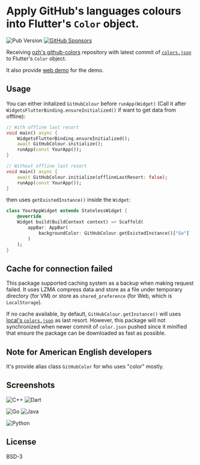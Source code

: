 # Apply GitHub's languages colours into Flutter's `Color` object.

![Pub Version](https://img.shields.io/pub/v/github_colour?style=flat-square)
[![GitHub Sponsors](https://img.shields.io/github/sponsors/rk0cc?style=flat-square)](https://github.com/sponsors/rk0cc)

Receiving [ozh's github-colors](https://github.com/ozh/github-colors) repository with latest commit of [`colors.json`](https://github.com/ozh/github-colors/blob/master/colors.json) to Flutter's `Color` object.

It also provide [web demo](https://osp.rk0cc.xyz/github_colour_flutter/) for the demo.

## Usage

You can either initalized `GitHubColour` before `runApp(Widget)` (Call it after `WidgetsFlutterBinding.ensureInitialized()` if want to get data from offline):

```dart
// With offline last resort
void main() async {
    WidgetsFlutterBinding.ensureInitialized();
    await GitHubColour.initialize();
    runApp(const YourApp());
}

// Without offline last resort
void main() async {
    await GitHubColour.initialize(offlineLastResort: false);
    runApp(const YourApp());
}
```

then uses `getExistedInstance()` inside the `Widget`:

```dart
class YourAppWidget extends StatelessWidget {
    @override
    Widget build(BuildContext context) => Scaffold(
        appBar: AppBar(
            backgroundColor: GitHubColour.getExistedInstance()["Go"]
        )
    );
}
```

## Cache for connection failed

This package supported caching system as a backup when making request failed. It uses LZMA compress data and store as a file under temporary directory (for VM)
or store as `shared_preference` (for Web, which is `LocalStorage`).

If no cache available, by default, `GitHubColour.getInstance()` will uses [local's `colors.json`](lib/colors.json) as last resort. However, this package will not synchronized when newer commit of `color.json` pushed since it minified that ensure the package can be downloaded as fast as possible.

## Note for American English developers

It's provide alias class `GitHubColor` for who uses "color" mostly.

## Screenshots

![C++](https://i.imgur.com/6qOSnXq.png)
![Dart](https://i.imgur.com/uSiOYUF.png)

![Go](https://i.imgur.com/Ksf3x3o.png)
![Java](https://i.imgur.com/6Ho6RyT.png)

![Python](https://i.imgur.com/yaTEp1i.png)

## License

BSD-3
